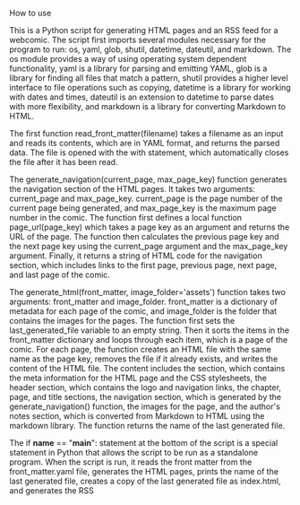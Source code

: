 How to use

This is a Python script for generating HTML pages and an RSS feed for a webcomic. The script first imports several modules necessary for the program to run: os, yaml, glob, shutil, datetime, dateutil, and markdown. The os module provides a way of using operating system dependent functionality, yaml is a library for parsing and emitting YAML, glob is a library for finding all files that match a pattern, shutil provides a higher level interface to file operations such as copying, datetime is a library for working with dates and times, dateutil is an extension to datetime to parse dates with more flexibility, and markdown is a library for converting Markdown to HTML.

The first function read_front_matter(filename) takes a filename as an input and reads its contents, which are in YAML format, and returns the parsed data. The file is opened with the with statement, which automatically closes the file after it has been read.

The generate_navigation(current_page, max_page_key) function generates the navigation section of the HTML pages. It takes two arguments: current_page and max_page_key. current_page is the page number of the current page being generated, and max_page_key is the maximum page number in the comic. The function first defines a local function page_url(page_key) which takes a page key as an argument and returns the URL of the page. The function then calculates the previous page key and the next page key using the current_page argument and the max_page_key argument. Finally, it returns a string of HTML code for the navigation section, which includes links to the first page, previous page, next page, and last page of the comic.

The generate_html(front_matter, image_folder='assets') function takes two arguments: front_matter and image_folder. front_matter is a dictionary of metadata for each page of the comic, and image_folder is the folder that contains the images for the pages. The function first sets the last_generated_file variable to an empty string. Then it sorts the items in the front_matter dictionary and loops through each item, which is a page of the comic. For each page, the function creates an HTML file with the same name as the page key, removes the file if it already exists, and writes the content of the HTML file. The content includes the <head> section, which contains the meta information for the HTML page and the CSS stylesheets, the header section, which contains the logo and navigation links, the chapter, page, and title sections, the navigation section, which is generated by the generate_navigation() function, the images for the page, and the author's notes section, which is converted from Markdown to HTML using the markdown library. The function returns the name of the last generated file.

The if __name__ == "__main__": statement at the bottom of the script is a special statement in Python that allows the script to be run as a standalone program. When the script is run, it reads the front matter from the front_matter.yaml file, generates the HTML pages, prints the name of the last generated file, creates a copy of the last generated file as index.html, and generates the RSS
